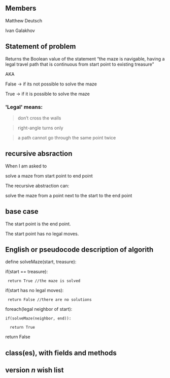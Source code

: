 ## Members
Matthew Deutsch

Ivan Galakhov

## Statement of problem
Returns the Boolean value of the statement “the maze is navigable, having a legal
travel path that is continuous from start point to existing treasure”

AKA

False -> if its not possible to solve the maze

True -> if it is possible to solve the maze

### 'Legal' means:
> don’t cross the walls

> right-angle turns only

> a path cannot go through the same point twice

## recursive absraction
When I am asked to
  
  solve a maze from start point to end point 

The recursive abstraction can:

  solve the maze from a point next to the start to the end point

## base case

The start point is the end point.

The start point has no legal moves. 

## English or pseudocode description of algorith
define solveMaze(start, treasure):
  
  if(start == treasure):
     
     return True //the maze is solved
     
  if(start has no legal moves):
  
     return False //there are no solutions
    
  foreach(legal neighbor of start):
  
    if(solveMaze(neighbor, end)):
    
      return True
  
  return False

## class(es), with fields and methods
## version *n* wish list
